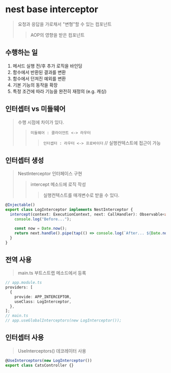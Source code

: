 # nest base interceptor

> 요청과 응답을 가로채서 "변형"할 수 있는 컴포넌트
>
> > AOP의 영향을 받은 컴포넌트

## 수행하는 일

1. 메서드 실행 전/후 추가 로직을 바인딩
2. 함수에서 반환된 결과를 변환
3. 함수에서 던져진 예외를 변환
4. 기본 기능의 동작을 확장
5. 특정 조건에 따라 기능을 완전히 재정의 (e.g. 캐싱)

## 인터셉터 vs 미들웨어

> 수행 시점에 차이가 있다.
>
> > `미들웨어 : 클라이언트 <-> 라우터`
> >
> > > `인터셉터 : 라우터 <-> 프로바이더` // 실행컨텍스트에 접근이 가능

## 인터셉터 생성

> NestInterceptor 인터페이스 구현
>
> > intercept 메소드에 로직 작성
> >
> > > 실행컨텍스트를 매개변수로 받을 수 있다.

```ts
@Injectable()
export class LogInterceptor implements NestInterceptor {
  intercept(context: ExecutionContext, next: CallHandler): Observable<any> {
    console.log("Before...");

    const now = Date.now();
    return next.handle().pipe(tap(() => console.log(`After... ${Date.now() - now}ms`)));
  }
}
```

## 전역 사용

> main.ts 부트스트랩 메소드에서 등록

```ts
// app.module.ts
providers: [
  {
    provide: APP_INTERCEPTOR,
    useClass: LogInterceptor,
  },
];
// main.ts
// app.useGlobalInterceptors(new LogInterceptor());
```

## 인터셉터 사용

> UseInterceptors() 데코레이터 사용

```ts
@UseInterceptors(new LogInterceptor())
export class CatsController {}
```
